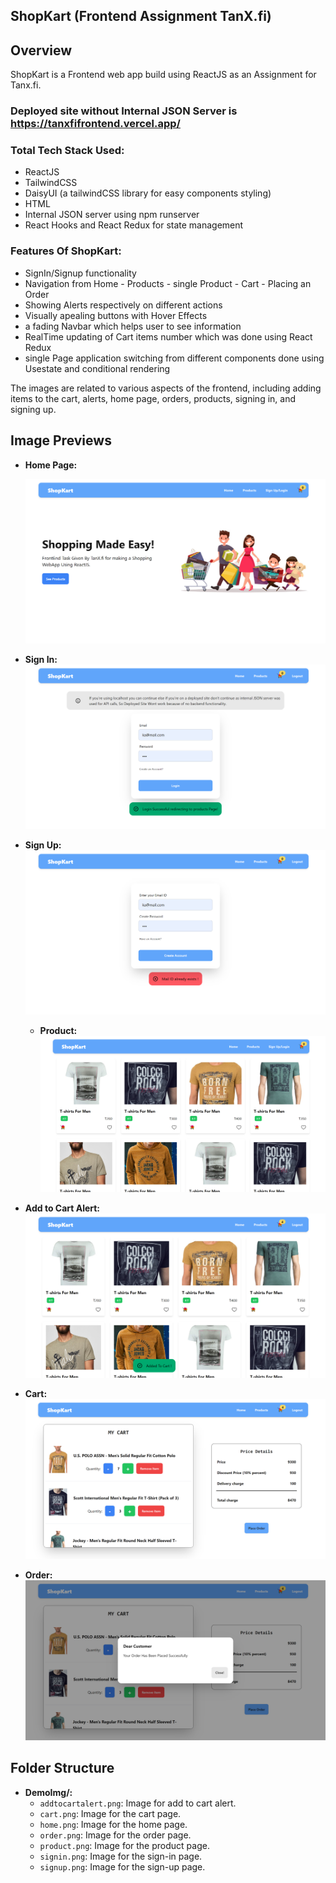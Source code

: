 ## ShopKart (Frontend Assignment TanX.fi)

## Overview
ShopKart is a Frontend web app build using ReactJS as an Assignment for Tanx.fi. 
### Deployed site without Internal JSON Server is https://tanxfifrontend.vercel.app/

### Total Tech Stack Used:
- ReactJS
- TailwindCSS
- DaisyUI (a tailwindCSS library for easy components styling)
- HTML
- Internal JSON server using npm runserver
- React Hooks and React Redux for state management

### Features Of  ShopKart:
- SignIn/Signup functionality
- Navigation from Home - Products - single Product - Cart - Placing an Order
- Showing Alerts respectively on different actions
- Visually apealing buttons with Hover Effects
- a fading Navbar which helps user to see information 
- RealTime updating of Cart items number which was done using React Redux
- single Page application switching from different components done using Usestate and conditional rendering


The images are related to various aspects of the frontend, including adding items to the cart, alerts, home page, orders, products, signing in, and signing up.

## Image Previews

- **Home Page:**

  ![Home Page](DemoImg/home.png)

- **Sign In:**
  ![Sign In](DemoImg/signin.png)

- **Sign Up:**
  ![Sign Up](DemoImg/signup.png)

  

  - **Product:**
  ![Product](DemoImg/product.png)

- **Add to Cart Alert:**
  ![Add to Cart Alert](DemoImg/addtocartalert.png)

- **Cart:**
  ![Cart](DemoImg/cart.png)

- **Order:**
  ![Order](DemoImg/order.png)





## Folder Structure

- **DemoImg/:**
  - `addtocartalert.png`: Image for add to cart alert.
  - `cart.png`: Image for the cart page.
  - `home.png`: Image for the home page.
  - `order.png`: Image for the order page.
  - `product.png`: Image for the product page.
  - `signin.png`: Image for the sign-in page.
  - `signup.png`: Image for the sign-up page.

